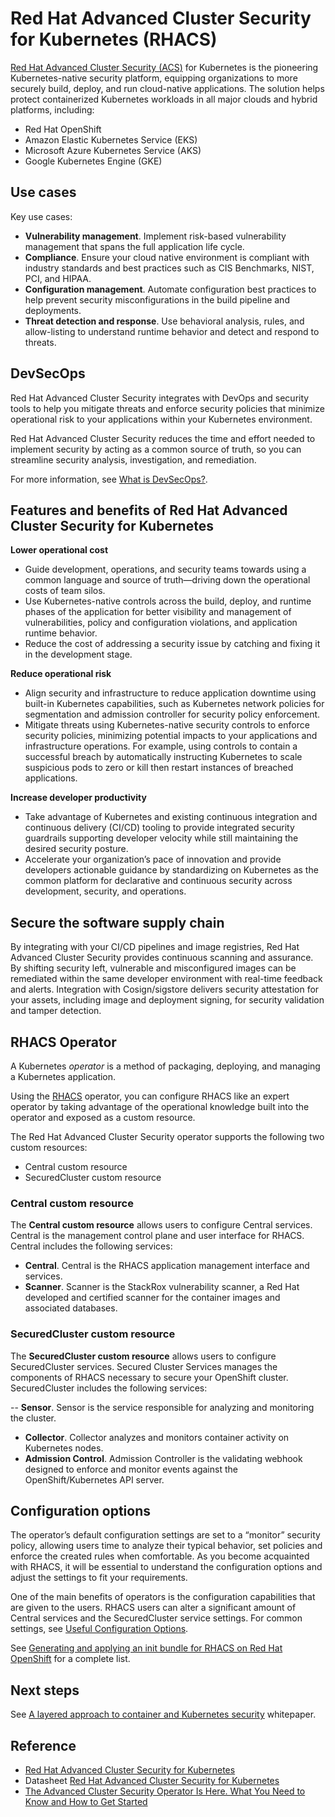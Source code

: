 # Red Hat Advanced Cluster Security for Kubernetes (RHACS)

[Red Hat Advanced Cluster Security (ACS)](https://www.redhat.com/en/technologies/cloud-computing/openshift/advanced-cluster-security-kubernetes) for Kubernetes is the pioneering Kubernetes-native security platform, equipping organizations to more securely build, deploy, and run cloud-native applications. The solution helps protect containerized Kubernetes workloads in all major clouds and hybrid platforms, including:

- Red Hat OpenShift
- Amazon Elastic Kubernetes Service (EKS)
- Microsoft Azure Kubernetes Service (AKS)
- Google Kubernetes Engine (GKE)

## Use cases

Key use cases:

- **Vulnerability management**. Implement risk-based vulnerability management that spans the full application life cycle.
- **Compliance**. Ensure your cloud native environment is compliant with industry standards and best practices such as CIS Benchmarks, NIST, PCI, and HIPAA.
- **Configuration management**.  Automate configuration best practices to help prevent security misconfigurations in the build pipeline and deployments.
- **Threat detection and response**.  Use behavioral analysis, rules, and allow-listing to understand runtime behavior and detect and respond to threats.

## DevSecOps

Red Hat Advanced Cluster Security integrates with DevOps and security tools to help you mitigate threats and enforce security policies that minimize operational risk to your applications within your Kubernetes environment.

Red Hat Advanced Cluster Security reduces the time and effort needed to implement security by acting as a common source of truth, so you can streamline security analysis, investigation, and remediation.

For more information, see [What is DevSecOps?](https://www.redhat.com/en/topics/devops/what-is-devsecops#built-for-containers-and-microservices).

## Features and benefits of Red Hat Advanced Cluster Security for Kubernetes

**Lower operational cost**

- Guide development, operations, and security teams towards using a common language and source of truth—driving down the operational costs of team silos.
- Use Kubernetes-native controls across the build, deploy, and runtime phases of the application for better visibility and management of vulnerabilities, policy and configuration violations, and application runtime behavior.
- Reduce the cost of addressing a security issue by catching and fixing it in the development stage.

**Reduce operational risk**

- Align security and infrastructure to reduce application downtime using built-in Kubernetes capabilities, such as Kubernetes network policies for segmentation and admission controller for security policy enforcement.
- Mitigate threats using Kubernetes-native security controls to enforce security policies, minimizing potential impacts to your applications and infrastructure operations. For example, using controls to contain a successful breach by automatically instructing Kubernetes to scale suspicious pods to zero or kill then restart instances of breached applications.

**Increase developer productivity**

- Take advantage of Kubernetes and existing continuous integration and continuous delivery (CI/CD) tooling to provide integrated security guardrails supporting developer velocity while still maintaining the desired security posture. 
- Accelerate your organization’s pace of innovation and provide developers actionable guidance by standardizing on Kubernetes as the common platform for declarative and continuous security across development, security, and operations.

## Secure the software supply chain

By integrating with your CI/CD pipelines and image registries, Red Hat Advanced Cluster Security provides continuous scanning and assurance. By shifting security left, vulnerable and misconfigured images can be remediated within the same developer environment with real-time feedback and alerts. Integration with Cosign/sigstore delivers security attestation for your assets, including image and deployment signing, for security validation and tamper detection.

## RHACS Operator

A Kubernetes _operator_ is a method of packaging, deploying, and managing a Kubernetes application.

Using the [RHACS](https://www.openshift.com/products/kubernetes-security) operator, you can configure RHACS like an expert operator by taking advantage of the operational knowledge built into the operator and exposed as a custom resource. 

The Red Hat Advanced Cluster Security operator supports the following two custom resources:

- Central custom resource
- SecuredCluster custom resource

### Central custom resource

The **Central custom resource** allows users to configure Central services. Central is the management control plane and user interface for RHACS. Central includes the following services:

- **Central**. Central is the RHACS application management interface and services.
- **Scanner**. Scanner is the StackRox vulnerability scanner, a Red Hat developed and certified scanner for the container images and associated databases.

### SecuredCluster custom resource

The **SecuredCluster custom resource** allows users to configure SecuredCluster services. Secured Cluster Services manages the components of RHACS necessary to secure your OpenShift cluster. SecuredCluster includes the following services:

-- **Sensor**. Sensor is the service responsible for analyzing and monitoring the cluster.
- **Collector**. Collector analyzes and monitors container activity on Kubernetes nodes.
- **Admission Control**. Admission Controller is the validating webhook designed to enforce and monitor events against the OpenShift/Kubernetes API server.

## Configuration options

The operator’s default configuration settings are set to a “monitor” security policy, allowing users time to analyze their typical behavior, set policies and enforce the created rules when comfortable. As you become acquainted with RHACS, it will be essential to understand the configuration options and adjust the settings to fit your requirements.

One of the main benefits of operators is the configuration capabilities that are given to the users. RHACS users can alter a significant amount of Central services and the SecuredCluster service settings. For common settings, see [Useful Configuration Options](https://cloud.redhat.com/blog/the-advanced-cluster-security-operator-is-here.-what-you-need-to-know-and-how-to-get-started).

See [Generating and applying an init bundle for RHACS on Red Hat OpenShift](https://docs.openshift.com/acs/installing/install-ocp-operator.html) for a complete list.

## Next steps

See [A layered approach to container and Kubernetes security](https://www.redhat.com/en/resources/layered-approach-container-kubernetes-security-whitepaper) whitepaper.

## Reference

- [Red Hat Advanced Cluster Security for Kubernetes](https://www.redhat.com/en/technologies/cloud-computing/openshift/advanced-cluster-security-kubernetes)
- Datasheet [Red Hat Advanced Cluster Security for Kubernetes](https://www.redhat.com/en/resources/advanced-cluster-security-for-kubernetes-datasheet)
- [The Advanced Cluster Security Operator Is Here. What You Need to Know and How to Get Started](https://cloud.redhat.com/blog/the-advanced-cluster-security-operator-is-here.-what-you-need-to-know-and-how-to-get-started)

